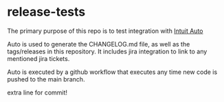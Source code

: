 # release-tests
The primary purpose of this repo is to test integration with [Intuit Auto](https://intuit.github.io/auto/docs)

Auto is used to generate the CHANGELOG.md file, as well as the tags/releases in this repository.
It includes jira integration to link to any mentioned jira tickets.

Auto is executed by a github workflow that executes any time new code is pushed to the main branch.

extra line for commit!
